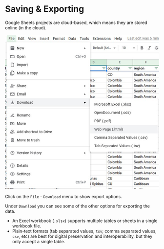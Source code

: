 # Saving & Exporting

Google Sheets projects are cloud-based, which means they are stored online (in the cloud).

<p align="center"><img class=" size-full wp-image-55 aligncenter" src="https://github.com/kwaldenphd/tidy-data-principles/blob/main/figures/figU.jpg?raw=true" alt="Capture_2"  /></p>

Click on the `File` - `Download` menu to show export options.

Under `Download` you can see some of the other options for exporting the data.
- An Excel workbook (`.xlsx`) supports multiple tables or sheets in a single workbook file.
- Plain-text formats (tab separated values, `tsv`; comma separated values, `csv`, etc) are best for digital preservation and interoperability, but they only accept a single table.

